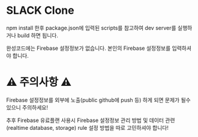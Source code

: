 # SLACK Clone

npm install 한후 package.json에 입력된 scripts를 참고하여 dev server를 실행하거나 build 하면 됩니다.

완성코드에는 Firebase 설정정보가 없습니다. 본인의 Firebase 설정정보를 입력하셔야 합니다.


# ⚠️ 주의사항 ⚠️

Firebase 설정정보를 외부에 노출(public github에 push 등) 하게 되면 문제가 될수 있으니 주의하세요!

추후 Firebase 유료플랜 사용시 Firebase 설정정보 관리 방법 및 데이터 관련(realtime database, storage) rule 설정 방법을 따로 고민하셔야 합니다!